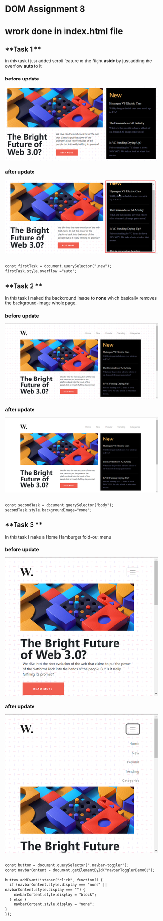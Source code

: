 # **DOM Assignment 8**
# **wrork done in index.html file**

## **Task 1 **
In this task i just added scroll feature to the Right **aside** by just adding the overflow **auto** to it
### **before update**
![output Image](./ass8.1-before.png)
### **after update**
![output Image](./ass8.1-after.png)
```  In this i have added the code is 

const firstTask = document.querySelector(".new");  
firstTask.style.overflow ="auto";

```

## **Task 2 **
In this task i maked  the background image to **none** which basically removes the background-image whole page.
### **before update**
![output Image](./ass8.2-before.png)
### **after update**
![output Image](./ass8.2-after.png)
```  In this i have added the code is 

const secondTask = document.querySelector("body");
secondTask.style.backgroundImage="none"; 

```

## **Task 3 **
In this task I make a Home Hamburger fold-out menu
### **before update**
![output Image](./ass8.3-before.png)
### **after update**
![output Image](./ass8.3-after.png)
```  In this i have added the code is 

const button = document.querySelector(".navbar-toggler");
const navbarContent = document.getElementById("navbarTogglerDemo01");

button.addEventListener("click", function() {
  if (navbarContent.style.display === "none" || navbarContent.style.display === "") {
    navbarContent.style.display = "block";
  } else {
    navbarContent.style.display = "none";
}
});

```